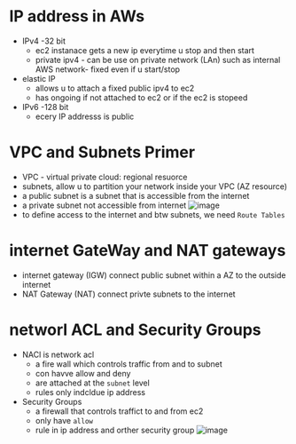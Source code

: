 # IP address in AWs
 - IPv4 -32 bit
     - ec2 instanace gets a new ip everytime u stop and then start
     - private ipv4 - can be use on private network (LAn) such as internal AWS network- fixed even if u start/stop
 - elastic IP
     - allows u to attach a fixed public ipv4 to ec2
     - has ongoing if not attached to ec2 or if the ec2 is stopeed
 - IPv6 -128 bit
     - ecery IP addresss is public
# VPC and Subnets Primer
 - VPC - virtual private cloud: regional resuorce
 - subnets, allow u to partition your network inside your VPC (AZ resource)
 - a public subnet is a subnet that is accessible from the internet
 - a private subnet not accessible from internet
![image](https://github.com/NghiaDangTran/AWS-Certified-Cloud-Practitioner-CLF-C01/assets/33323750/55647eb5-6835-4092-a286-ae2036b359be)
 - to define access to the internet and btw subnets, we need `Route Tables`
# internet GateWay and NAT gateways
 - internet gateway (IGW) connect public subnet within a AZ to the outside internet
 - NAT Gateway (NAT) connect privte subnets to the internet
# networl ACL and Security Groups
 - NACl is network acl
     - a fire wall which controls traffic from and to subnet
     - con havve allow and deny
     - are attached at the `subnet` level
     - rules only indcldue ip address
 - Security Groups
    - a firewall that controls traffict to and from ec2
    - only have `allow`
    - rule in ip address and orther security group
![image](https://github.com/NghiaDangTran/AWS-Certified-Cloud-Practitioner-CLF-C01/assets/33323750/d6902f93-c900-4285-9729-561b439fa490)
